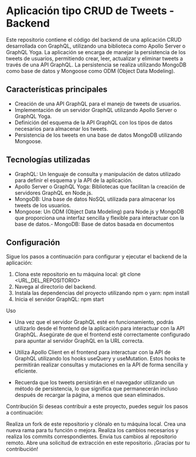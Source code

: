 # Aplicación tipo CRUD de Tweets - Backend

Este repositorio contiene el código del backend de una aplicación CRUD desarrollada con GraphQL, utilizando una biblioteca como Apollo Server o GraphQL Yoga. La aplicación se encarga de manejar la persistencia de los tweets de usuarios, permitiendo crear, leer, actualizar y eliminar tweets a través de una API GraphQL. La persistencia se realiza utilizando MongoDB como base de datos y Mongoose como ODM (Object Data Modeling).

## Características principales
- Creación de una API GraphQL para el manejo de tweets de usuarios.
- Implementación de un servidor GraphQL utilizando Apollo Server o GraphQL Yoga.
- Definición del esquema de la API GraphQL con los tipos de datos necesarios para almacenar los tweets.
- Persistencia de los tweets en una base de datos MongoDB utilizando Mongoose.

## Tecnologías utilizadas
- GraphQL: Un lenguaje de consulta y manipulación de datos utilizado para definir el esquema y la API de la aplicación.
- Apollo Server o GraphQL Yoga: Bibliotecas que facilitan la creación de servidores GraphQL en Node.js.
- MongoDB: Una base de datos NoSQL utilizada para almacenar los tweets de los usuarios.
- Mongoose: Un ODM (Object Data Modeling) para Node.js y MongoDB que proporciona una interfaz sencilla y flexible para interactuar con la base de datos.- MongoDB: Base de datos basada en documentos

## Configuración

Sigue los pasos a continuación para configurar y ejecutar el backend de la aplicación:

1. Clona este repositorio en tu máquina local: git clone <URL_DEL_REPOSITORIO>
2. Navega al directorio del backend.
3. Instala las dependencias del proyecto utilizando npm o yarn: npm install
4. Inicia el servidor GraphQL: npm start

Uso

- Una vez que el servidor GraphQL esté en funcionamiento, podrás utilizarlo desde el frontend de la aplicación para interactuar con la API GraphQL. Asegúrate de que el frontend esté correctamente configurado para apuntar al servidor GraphQL en la URL correcta.

- Utiliza Apollo Client en el frontend para interactuar con la API de GraphQL utilizando los hooks useQuery y useMutation. Estos hooks te permitirán realizar consultas y mutaciones en la API de forma sencilla y eficiente.

- Recuerda que los tweets persistirán en el navegador utilizando un método de persistencia, lo que significa que permanecerán incluso después de recargar la página, a menos que sean eliminados.

Contribución
Si deseas contribuir a este proyecto, puedes seguir los pasos a continuación:

Realiza un fork de este repositorio y clónalo en tu máquina local.
Crea una nueva rama para tu función o mejora.
Realiza los cambios necesarios y realiza los commits correspondientes.
Envía tus cambios al repositorio remoto.
Abre una solicitud de extracción en este repositorio.
¡Gracias por tu contribución!
